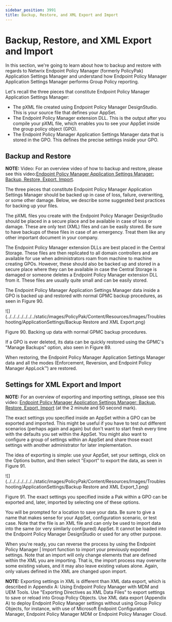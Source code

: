 ```yaml
---
sidebar_position: 3991
title: Backup, Restore, and XML Export and Import
---
```


# Backup, Restore, and XML Export and Import

In this section, we're going to learn about how to backup and restore with regards to Netwrix Endpoint Policy Manager (formerly PolicyPak) Application Settings Manager and understand how Endpoint Policy Manager Application Settings Manager performs Group Policy reporting.

Let's recall the three pieces that constitute Endpoint Policy Manager Application Settings Manager:

* The pXML file created using Endpoint Policy Manager DesignStudio. This is your source file that defines your AppSet.
* The Endpoint Policy Manager extension DLL. This is the output after you compile your pXML file, which enables you to see your AppSet inside the group policy object (GPO).
* The Endpoint Policy Manager Application Settings Manager data that is stored in the GPO. This defines the precise settings inside your GPO.

## Backup and Restore

**NOTE:**  Video: For an overview video of how to backup and restore, please see this video:[Endpoint Policy Manager Application Settings Manager: Backup, Restore, Export, Import](../../../Video/Troubleshooting/Backup).

The three pieces that constitute Endpoint Policy Manager Application Settings Manager should be backed up in case of loss, failure, overwriting, or some other damage. Below, we describe some suggested best practices for backing up your files.

The pXML files you create with the Endpoint Policy Manager DesignStudio should be placed in a secure place and be available in case of loss or damage. These are only text (XML) files and can be easily stored. Be sure to have backups of these files in case of an emergency. Treat them like any other important document in your company.

The Endpoint Policy Manager extension DLLs are best placed in the Central Storage. These files are then replicated to all domain controllers and are available for use when administrators roam from machine to machine creating GPOs. However, these should also be backed up and stored in a secure place where they can be available in case the Central Storage is damaged or someone deletes a Endpoint Policy Manager extension DLL from it. These files are usually quite small and can be easily stored.

The Endpoint Policy Manager Application Settings Manager data inside a GPO is backed up and restored with normal GPMC backup procedures, as seen in Figure 90.

![](../../../../../../../static/images/PolicyPak/Content/Resources/Images/Troubleshooting/ApplicationSettings/Backup Restore and XML Export.png)

Figure 90. Backing up data with normal GPMC backup procedures.

If a GPO is ever deleted, its data can be quickly restored using the GPMC's "Manage Backups" option, also seen in Figure 89.

When restoring, the Endpoint Policy Manager Application Settings Manager data and all the modes (Enforcement, Reversion, and Endpoint Policy Manager AppLock™) are restored.

## Settings for XML Export and Import

**NOTE:**  For an overview of exporting and importing settings, please see this video: [Endpoint Policy Manager Application Settings Manager: Backup, Restore, Export, Import](../../../Video/Troubleshooting/Backup) (at the 2 minute and 50 second mark).

The exact settings you specified inside an AppSet within a GPO can be exported and imported. This might be useful if you have to test out different scenarios (perhaps again and again) but don't want to start fresh every time with the defaults you set within the AppSet. You might also want to configure a group of settings within an AppSet and share those exact settings with another administrator for later implementation.

The idea of exporting is simple: use your AppSet, set your settings, click on the Options button, and then select "Export" to export the data, as seen in Figure 91.

![](../../../../../../../static/images/PolicyPak/Content/Resources/Images/Troubleshooting/ApplicationSettings/Backup Restore and XML Export_1.png)

Figure 91. The exact settings you specified inside a Pak within a GPO can be exported and, later, imported by selecting one of these options.

You will be prompted for a location to save your data. Be sure to give a name that makes sense for your AppSet, configuration scenario, or test case. Note that the file is an XML file and can only be used to import data into the same (or very similarly configured) AppSet. It cannot be loaded into the Endpoint Policy Manager DesignStudio or used for any other purpose.

When you're ready, you can reverse the process by using the Endpoint Policy Manager | Import function to import your previously exported settings. Note that an import will only change elements that are defined within the XML you are importing. That is, the import process may overwrite some existing values, and it may also leave existing values alone. Again, only values defined in the XML are changed upon import.

**NOTE:** Exporting settings in XML is different than XML data export, which is described in Appendix A: Using Endpoint Policy Manager with MDM and UEM Tools. Use "Exporting Directives as XML Data Files" to export settings to save or reload into Group Policy Objects. Use XML data export (Appendix A) to deploy Endpoint Policy Manager settings without using Group Policy Objects, for instance, with use of Microsoft Endpoint Configuration Manager, Endpoint Policy Manager MDM or Endpoint Policy Manager Cloud.